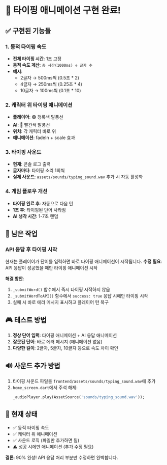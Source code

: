# 🎯 타이핑 애니메이션 구현 완료!

## ✅ 구현된 기능들

### 1. 동적 타이핑 속도
- **전체 타이핑 시간**: 1초 고정
- **동적 속도 계산**: `총 시간(1000ms) ÷ 글자 수`
- **예시**:
  - 2글자 → 500ms씩 (0.5초 * 2)
  - 4글자 → 250ms씩 (0.25초 * 4)
  - 10글자 → 100ms씩 (0.1초 * 10)

### 2. 캐릭터 위 타이핑 애니메이션
- **플레이어**: 🟢 청록색 말풍선
- **AI**: 🔴 빨간색 말풍선
- **위치**: 각 캐릭터 바로 위
- **애니메이션**: fadeIn + scale 효과

### 3. 타이핑 사운드
- **현재**: 콘솔 로그 출력
- **글자마다**: 타이핑 소리 1회씩
- **실제 사운드**: `assets/sounds/typing_sound.wav` 추가 시 자동 활성화

### 4. 게임 플로우 개선
- **타이핑 완료 후**: 자동으로 다음 턴
- **1초 후**: 타이핑된 단어 사라짐
- **AI 생각 시간**: 1-7초 랜덤

## 🔧 남은 작업

### API 응답 후 타이핑 시작
현재는 플레이어가 단어를 입력하면 바로 타이핑 애니메이션이 시작됩니다.
**수정 필요**: API 응답이 성공했을 때만 타이핑 애니메이션 시작

**해결 방안**:
1. `_submitWord()` 함수에서 즉시 타이핑 시작하지 않음
2. `_submitWordToAPI()` 함수에서 `success: true` 응답 시에만 타이핑 시작
3. 실패 시 바로 에러 메시지 표시하고 플레이어 턴 복구

## 🎮 테스트 방법

1. **정상 단어 입력**: 타이핑 애니메이션 + AI 응답 애니메이션
2. **잘못된 단어**: 바로 에러 메시지 (애니메이션 없음)
3. **다양한 길이**: 2글자, 5글자, 10글자 등으로 속도 차이 확인

## 🔊 사운드 추가 방법

1. 타이핑 사운드 파일을 `frontend/assets/sounds/typing_sound.wav`에 추가
2. `home_screen.dart`에서 주석 해제:
   ```dart
   _audioPlayer.play(AssetSource('sounds/typing_sound.wav'));
   ```

## 🎯 현재 상태

- ✅ 동적 타이핑 속도
- ✅ 캐릭터 위 애니메이션
- ✅ 사운드 로직 (파일만 추가하면 됨)
- ⚠️ 성공 시에만 애니메이션 (추가 수정 필요)

**결론**: 90% 완성! API 응답 처리 부분만 수정하면 완벽합니다.

